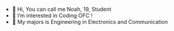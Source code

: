 - 👋 Hi, You can call me Noah, 19, Student
- 👀 I’m interested in Coding OFC !
- 🌱 My majors is Engineering in Electronics and Communication

<!---
TheNishK27/TheNishK27 is a ✨ special ✨ repository because its `README.md` (this file) appears on your GitHub profile.
You can click the Preview link to take a look at your changes.
--->

